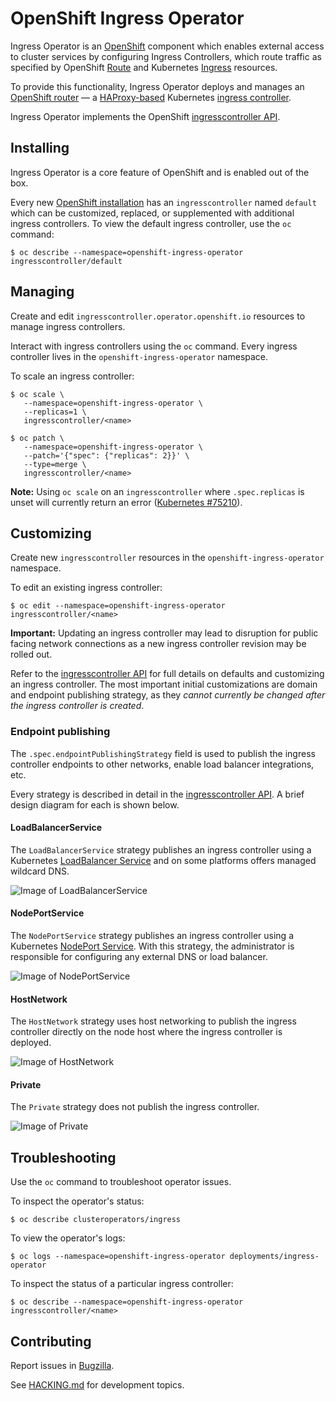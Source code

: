 # OpenShift Ingress Operator

Ingress Operator is an [OpenShift](https://www.openshift.com) component which enables external access to cluster services by configuring Ingress Controllers, which route traffic as specified by OpenShift [Route](https://docs.openshift.com/container-platform/3.11/architecture/networking/routes.html) and Kubernetes [Ingress](https://kubernetes.io/docs/concepts/services-networking/ingress/) resources.

To provide this functionality, Ingress Operator deploys and manages an
[OpenShift router](https://github.com/openshift/router) — a
[HAProxy-based](https://www.haproxy.com) Kubernetes [ingress
controller](https://kubernetes.io/docs/concepts/services-networking/ingress-controllers).

Ingress Operator implements the OpenShift [ingresscontroller API](https://github.com/openshift/api/blob/master/operator/v1/types_ingress.go).

## Installing

Ingress Operator is a core feature of OpenShift and is enabled out of the box.

Every new [OpenShift installation](https://github.com/openshift/installer)
 has an `ingresscontroller` named `default` which can be customized,
replaced, or supplemented with additional ingress controllers. To view the
default ingress controller, use the `oc` command:

```shell
$ oc describe --namespace=openshift-ingress-operator ingresscontroller/default
```

## Managing

Create and edit `ingresscontroller.operator.openshift.io` resources to manage
ingress controllers.

Interact with ingress controllers using the `oc` command. Every ingress
controller lives in the `openshift-ingress-operator` namespace.

To scale an ingress controller:

```shell
$ oc scale \
   --namespace=openshift-ingress-operator \
   --replicas=1 \
   ingresscontroller/<name>

$ oc patch \
   --namespace=openshift-ingress-operator \
   --patch='{"spec": {"replicas": 2}}' \
   --type=merge \
   ingresscontroller/<name>
```

**Note:** Using `oc scale` on an `ingresscontroller` where `.spec.replicas` is unset will currently return an error ([Kubernetes #75210](https://github.com/kubernetes/kubernetes/pull/75210)).

## Customizing

Create new `ingresscontroller` resources in the `openshift-ingress-operator`
namespace.

To edit an existing ingress controller:

```shell
$ oc edit --namespace=openshift-ingress-operator ingresscontroller/<name>
```

**Important:** Updating an ingress controller may lead to disruption for public
facing network connections as a new ingress controller revision may be rolled
out.

Refer to the [ingresscontroller API](https://github.com/openshift/api/blob/master/operator/v1/types_ingress.go) for full details on defaults and
customizing an ingress controller. The most important initial customizations are
domain and endpoint publishing strategy, as they *cannot currently be changed
after the ingress controller is created*.

### Endpoint publishing

The `.spec.endpointPublishingStrategy` field is used to publish the ingress
controller endpoints to other networks, enable load balancer integrations, etc.

Every strategy is described in detail in the [ingresscontroller API](https://github.com/openshift/api/blob/master/operator/v1/types_ingress.go). A brief
design diagram for each is shown below.

#### LoadBalancerService

The `LoadBalancerService` strategy publishes an ingress controller using a
Kubernetes [LoadBalancer
Service](https://kubernetes.io/docs/concepts/services-networking/service/#loadbalancer)
and on some platforms offers managed wildcard DNS.

![Image of LoadBalancerService](docs/images/endpoint-publishing-loadbalancerservice.png)

#### NodePortService

The `NodePortService` strategy publishes an ingress controller using a
Kubernetes [NodePort
Service](https://kubernetes.io/docs/concepts/services-networking/service/#nodeport).
With this strategy, the administrator is responsible for configuring
any external DNS or load balancer.

![Image of NodePortService](docs/images/endpoint-publishing-nodeportservice.png)

#### HostNetwork

The `HostNetwork` strategy uses host networking to publish the ingress
controller directly on the node host where the ingress controller is deployed.

![Image of HostNetwork](docs/images/endpoint-publishing-hostnetwork.png)

#### Private

The `Private` strategy does not publish the ingress controller.

![Image of Private](docs/images/endpoint-publishing-private.png)

## Troubleshooting

Use the `oc` command to troubleshoot operator issues.

To inspect the operator's status:

```shell
$ oc describe clusteroperators/ingress
```

To view the operator's logs:

```shell
$ oc logs --namespace=openshift-ingress-operator deployments/ingress-operator
```

To inspect the status of a particular ingress controller:

```shell
$ oc describe --namespace=openshift-ingress-operator ingresscontroller/<name>
```

## Contributing

Report issues in [Bugzilla](https://bugzilla.redhat.com/enter_bug.cgi?product=OpenShift%20Container%20Platform&component=Networking&sub_component=router).

See [HACKING.md](HACKING.md) for development topics.
